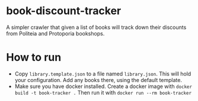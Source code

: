 # book-discount-tracker
A simpler crawler that given a list of books will track down their discounts from Politeia and Protoporia bookshops.

# How to run
- Copy `library.template.json` to a file named `library.json`. This will hold your configuration. Add any books there, using the default template.
- Make sure you have docker installed.
Create a docker image with `docker build -t book-tracker .`
Then run it with `docker run --rm book-tracker`